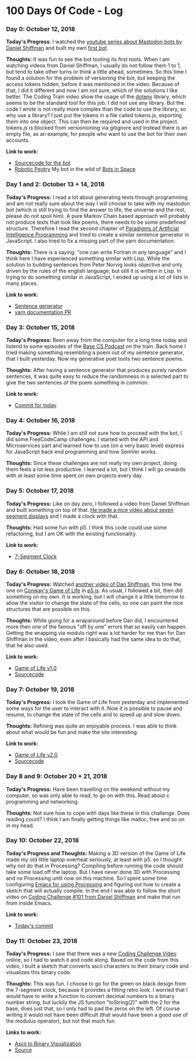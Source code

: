 # 100 Days Of Code - Log

### Day 0: October 12, 2018


**Today's Progress**: I watched the [youtube series about Mastodon bots by Daniel Shiffman](https://www.youtube.com/playlist?list=PLRqwX-V7Uu6byiVX7_Z1rclitVhMBmNFQ) and built my own [first bot](https://botsin.space/@peotry).

**Thoughts:** It was fun to see the bot tooting its first toots. When I am watching videos from Daniel Shiffman, I usually do not follow them 1 to 1, but tend to take other turns or think a little ahead, sometimes. So this time I found a solution for the problem of versioning the bot, but keeping the access tokens hidden, before it was mentioned in the video. Because of that, I did it different and now I am not sure, which of the solutions I like better.
The Coding Train video show the usage of the [dotenv](https://www.npmjs.com/package/dotenv) library, which seems to be the standard tool for this job. I did not use any library. But the code I wrote is not really more complex than the code to use the library, so why use a library? I just put the tokens in a file called tokens.js, exporting them into one object. This can then be required and used in the project. tokens.js is blocked from versionioning via gitignore and instead there is an empty file, as an example, for people who want to use the bot for their own accounts.

**Link to work:**

* [Sourcecode for the bot](https://github.com/doxanthropos/peotrybot)
* [Robotic Peotry](https://botsin.space/@peotry) My bot in the wild of [Bots in Space](https://botsin.space/)

### Day 1 and 2: October 13 + 14, 2018

**Today's Progress:** I read a lot about generating texts through programming and am not really sure about the way I will choose to take with my mastodon bot (which is still trying to find the answer to life, the universe and the rest, please do not spoil him).
A pure Markov Chain based approach will probably not produce texts that look like poems, there needs to be some predefined structure. Therefore I read the second chapter of [Paradigms of Artificial Intelligence Programming](https://github.com/norvig/paip-lisp) and tried to create a similar sentence generator in JavaScript.
I also tried to fix a missing part of the yarn documentation.

**Thoughts:** There is a saying: "one can write Fortran in any language" and I think here I have experienced something similar with Lisp. While the solution to building sentences from Peter Norvig looks objective and only driven by the rules of the english language, but still it is written in Lisp. In trying to do something similar in JavaScript, I ended up using a lot of lists in many places.

**Link to work:**

* [Sentence generator](https://gist.github.com/doxanthropos/9c0fdfe42fe1ef664c8690013732d3fb)
* [yarn documentation PR](https://github.com/yarnpkg/website/pull/873)

### Day 3: October 15, 2018

**Today's Progress:** Been away from the computer for a long time today and listend to some episodes of the [Base CS Podcast](https://www.codenewbie.org/basecs) on the train. Back home I tried making something resembling a poem out of my sentence generator, that I built yesterday. Now my generative poet toots two sentence poems.

**Thoughts:** After having a sentence generator that produces purely random sentences, it was quite easy to reduce the randomness in a selected part to give the two sentences of the poem something in common.

**Link to work:**

* [Commit for today](https://github.com/doxanthropos/peotrybot/commit/13815fac4490a9bdb81c5889ad1d002d1e55f190)

### Day 4: October 16, 2018

**Today's Progress:** While I am still not sure how to proceed with the bot, I did some FreeCodeCamp challenges. I started with the API and Microservices part and learned how to use (on a very basic level) express for JavaScript back end programming and how SemVer works.

**Thoughts:** Since these challenges are not really my own project, doing them feels a lot less productive. I learned a lot, but I think I will go onwards with at least some time spent on own projects every day.

### Day 5: October 17, 2018

**Today's Progress:** Like on day zero, I followed a video from Daniel Shiffman and built something on top of that. [He made a nice video about seven segment displays](https://www.youtube.com/watch?v=MlRlgbrAVOs) and I made a clock with that.

**Thoughts:** Had some fun with p5. I think this code could use some refactoring, but I am OK with the existing functionality.

**Link to work:**

* [7-Segment Clock](https://doxanthropos.github.io/sketchbook/2018101701/)

### Day 6: October 18, 2018

**Today's Progress:** Watched [another video of Dan Shiffman](http://thecodingtrain.com/CodingChallenges/085-the-game-of-life.html), this time the one on [Conway's Game of Life](https://en.wikipedia.org/wiki/Conway%27s_Game_of_Life) in [p5.js](http://p5js.org/). As usual, I followed a bit, then did something on my own. It is working, but I will change it a little tomorrow to allow the visitor to change the state of the cells, so one can paint the nice structures that are possible on this.

**Thoughts:** While going for a wraparound before Dan did, I encountered more then one of the famous "off by one" errors that so easily can happen. Getting the wrapping via modulo right was a lot harder for me than for Dan Shiffman in the video, even after I basically had the same idea to do that, that he also used.

**Link to work:**

* [Game of Life v1.0](https://doxanthropos.github.io/sketchbook/2018101801/)
* [Sourcecode](https://github.com/doxanthropos/sketchbook/tree/master/2018101801)

### Day 7: October 19, 2018

**Today's Progress:** I took the Game of Life from yesterday and implemented some ways for the user to interact with it. Now it is possible to pause and resume, to change the state of the cells and to speed up and slow down.

**Thoughts:** Refining was quite an enjoyable process. I was able to think about what would be fun and make the site interesting. 

**Link to work:**

* [Game of Life v2.0](https://doxanthropos.github.io/sketchbook/2018101901/)
* [Sourcecode](https://github.com/doxanthropos/sketchbook/tree/master/2018101901)

### Day 8 and 9: October 20 + 21, 2018

**Today's Progress:** Have been travelling on the weekend without my computer, so was only able to read, to go on with this. Read about c programming and networking.

**Thoughts:** Not sure how to cope with days like these in this challenge. Does reading count? I think I am finally getting things like malloc, free and so on in my head.

### Day 10: October 22, 2018

**Today's Progress and Thoughts:** Making a 3D version of the Game of Life made my old little laptop overheat seriously, at least with p5. so I thought: why not do that in Processing? Compiling before running the code should take some load off the laptop. But I have never done 3D with Processing and no Processing until now on this machine. So I spent some time configuring [Emacs for using Processing](https://www.emacswiki.org/emacs/Processing) and figuring out how to create a sketch that will actually compile. In the end I was able to follow the short video on [Coding Challenge #101 from Daniel Shiffman](http://thecodingtrain.com/CodingChallenges/101-may-the-4th.html) and make that run from inside Emacs.

**Link to work:**

* [Today's commit](https://github.com/doxanthropos/sketchbook/commit/4581ad95432bc68b3f2b312e2e0dd7b8536f4e15)

### Day 11: October 23, 2018

**Today's Progress:** I saw that there was a new [Coding Challenge Video](https://thecodingtrain.com/CodingChallenges/119-binary-decimal-conversion.html) online, so I had to watch it and code along. Based on the code from this video, I built a sketch that converts ascii characters to their binary code and visualizes this binary code.

**Thoughts:** This was fun. I choose to go for the green on black design from the 7-segment clock, because it provides a fitting retro look. I worried that I would have to write a function to convert decimal numbers to a binary number string, but luckily the JS function "toString(2)" with the 2 for the base, does just that, so I only had to pad the zeros on the left. Of course writing it would not have been difficult (that would have been a good use of the modulus operator), but not that much fun.

**Links to work:**

* [Ascii to Binary Visualization](https://doxanthropos.github.io/sketchbook/2018102301/)
* [Source](https://github.com/doxanthropos/sketchbook/tree/master/2018102301)
